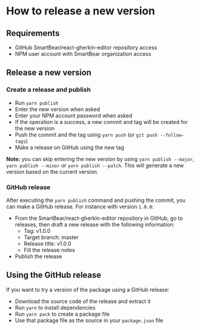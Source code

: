 # How to release a new version

## Requirements
- GitHub SmartBear/react-gherkin-editor repository access
- NPM user account with SmartBear organization access

## Release a new version

### Create a release and publish
- Run `yarn publish`
- Enter the new version when asked
- Enter your NPM account password when asked
- If the operation is a success, a new commit and tag will be created for the new version
- Push the commit and the tag using `yarn push` (or `git push --follow-tags`)
- Make a release on GitHub using the new tag

**Note:** you can skip entering the new version by using `yarn publish --major`, `yarn publish --minor` or `yarn publish --patch`. This will generate a new version based on the current version.

### GitHub release
After executing the `yarn publish` command and pushing the commit, you can make a GitHub release.
For instance with version `1.0.0`:
- From the SmartBear/react-gherkin-editor repository in GitHub, go to releases, then draft a new release with the following information:
  - Tag: v1.0.0
  - Target branch: master
  - Release title: v1.0.0
  - Fill the release notes
- Publish the release

## Using the GitHub release
If you want to try a version of the package using a GitHub release:
- Download the source code of the release and extract it
- Run `yarn` to install dependencies
- Run `yarn pack` to create a package file
- Use that package file as the source in your `package.json` file
